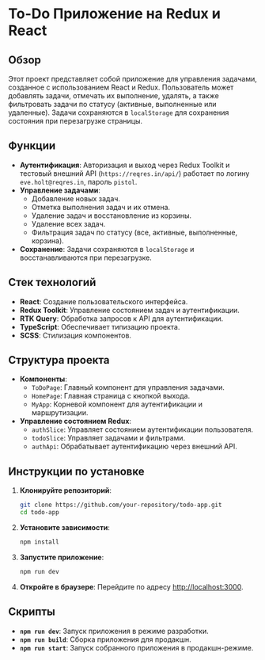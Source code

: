 # To-Do Приложение на Redux и React

## Обзор
Этот проект представляет собой приложение для управления задачами, созданное с использованием React и Redux. Пользователь может добавлять задачи, отмечать их выполнение, удалять, а также фильтровать задачи по статусу (активные, выполненные или удаленные). Задачи сохраняются в `localStorage` для сохранения состояния при перезагрузке страницы.

## Функции
- **Аутентификация**: Авторизация и выход через Redux Toolkit и тестовый внешний API (`https://reqres.in/api/`) работает по логину ```eve.holt@reqres.in```, пароль ```pistol```.
- **Управление задачами**:
  - Добавление новых задач.
  - Отметка выполнения задач и их отмена.
  - Удаление задач и восстановление из корзины.
  - Удаление всех задач.
  - Фильтрация задач по статусу (все, активные, выполненные, корзина).
- **Сохранение**: Задачи сохраняются в `localStorage` и восстанавливаются при перезагрузке.

## Стек технологий
- **React**: Создание пользовательского интерфейса.
- **Redux Toolkit**: Управление состоянием задач и аутентификации.
- **RTK Query**: Обработка запросов к API для аутентификации.
- **TypeScript**: Обеспечивает типизацию проекта.
- **SCSS**: Стилизация компонентов.

## Структура проекта
- **Компоненты**:
  - `ToDoPage`: Главный компонент для управления задачами.
  - `HomePage`: Главная страница с кнопкой выхода.
  - `MyApp`: Корневой компонент для аутентификации и маршрутизации.
- **Управление состоянием Redux**:
  - `authSlice`: Управляет состоянием аутентификации пользователя.
  - `todoSlice`: Управляет задачами и фильтрами.
  - `authApi`: Обрабатывает аутентификацию через внешний API.

## Инструкции по установке
1. **Клонируйте репозиторий**:
   ```sh
   git clone https://github.com/your-repository/todo-app.git
   cd todo-app
   ```
2. **Установите зависимости**:
   ```sh
   npm install
   ```
3. **Запустите приложение**:
   ```sh
   npm run dev
   ```
4. **Откройте в браузере**:
   Перейдите по адресу [http://localhost:3000](http://localhost:3000).

## Скрипты
- **`npm run dev`**: Запуск приложения в режиме разработки.
- **`npm run build`**: Сборка приложения для продакшн.
- **`npm run start`**: Запуск собранного приложения в продакшн-режиме.
